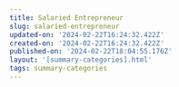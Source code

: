 ```yaml
---
title: Salaried Entrepreneur
slug: salaried-entrepreneur
updated-on: '2024-02-22T16:24:32.422Z'
created-on: '2024-02-22T16:24:32.422Z'
published-on: '2024-02-22T18:04:55.176Z'
layout: '[summary-categories].html'
tags: summary-categories
---
```



